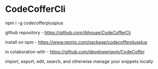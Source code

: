 # CodeCofferCli

npm i -g codecofferplusplus

github repository - https://github.com/jbhouse/CodeCofferCli

install on npm - https://www.npmjs.com/package/codecofferplusplus

in colaboration with - https://github.com/developerjaym/CodeCoffer

import, export, edit, search, and otherwise manage your snippets locally